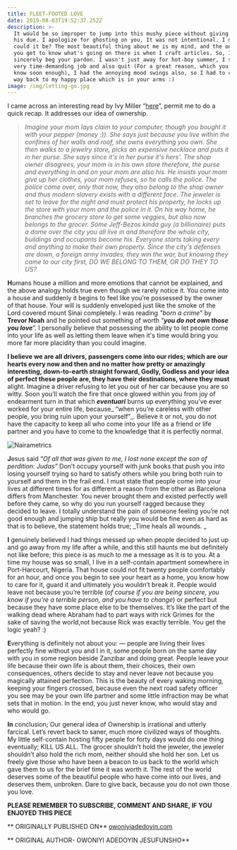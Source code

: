 ```yaml
---
title: FLEET-FOOTED LOVE
date: 2019-08-03T19:52:37.252Z
description: >-
  It would be so improper to jump into this mushy piece without giving Ceasar
  his due. I apologize for ghosting on you, It was not intentional. I mean, how
  could it be? The most beautiful thing about me is my mind, and the only way
  you get to know what's going on there is when I craft articles. So, I
  sincerely beg your pardon. I wasn't just away for hot-boy summer, I started a
  very time-demanding job and also quit (For a great reason, which you would all
  know soon enough), I had the annoying mood swings also, so I had to crawl my
  way back to my happy place which is in your arms :)
image: /img/letting-go.jpg
---
```

I came across an interesting read by Ivy Miller “[here](https://www.quora.com/Why-does-my-son-think-he-owns-his-computer-He-bought-it-but-it-is-in-my-house-Therefore-it-is-mine-how-can-I-help-him-understand-this)”, permit me to do a quick recap. It addresses our idea of ownership.

> _Imagine your mom lays claim to your computer, though you bought it with your pepper (money :)). She says just because you live within the confines of her walls and roof, she owns everything you own. She then walks to a jewelry store, picks an expensive necklace and puts it in her purse. She says since it's in her purse it's hers'. The shop owner disagrees, your mom is in his own store therefore, the purse and everything in and on your mom are also his. He insists your mom give up her clothes, your mom refuses, so he calls the police. The police come over, only that now, they also belong to the shop owner and thus modern slavery exists with a different face. The jeweler is set to leave for the night and must protect his property, he locks up the store with your mom and the police in it. On his way home, he branches the grocery store to get some veggies, but also now belongs to the grocer. Some Jeff-Bezos kinda guy (a billionaire) puts a dome over the city you all live in and therefore the whole city, buildings and occupants become his. Everyone starts taking every and anything to make their own property. Since the city's defenses are down, a foreign army invades, they win the war, but knowing they came to our city first, DO WE BELONG TO THEM, OR DO THEY TO US?_

**H**umans house a million and more emotions that cannot be explained, and the above analogy holds true even though we rarely notice it. You come into a house and suddenly it begins to feel like you’re possessed by the owner of that house. Your will is suddenly enveloped just like the smoke of the Lord covered mount Sinai completely. I was reading _"born a crime_" by **Trevor Noah** and he pointed out something of worth “_**you do not own those you love**_”. I personally believe that possessing the ability to let people come into your life as well as letting them leave when it's time would bring you more far more placidity than you could imagine.

**I **believe we are all drivers, passengers come into our rides; which are our hearts every now and then and no matter how pretty or amazingly interesting, down-to-earth straight forward, Godly, Godless and your idea of perfect these people are, they have their destinations, where they** must** alight. Imagine a driver refusing to let you out of her car because you are so witty. Soon you’ll watch the fire that once glowed within you from joy of endearment turn in that which **_eventuari_** burns up everything you’ve ever worked for your entire life, because_ “when you’re careless with other people, you bring ruin upon your yourself”_. Believe it or not, you do not have the capacity to keep all who come into your life as a friend or life partner and you have to come to the knowledge that it is perfectly normal.

![Nairametrics](/img/taximan.jpg "Taxi man Nairametric")

**J**esus said “_Of all that was given to me, I lost none except the son of perdition: Judas”_ Don’t occupy yourself with junk books that push you into losing yourself trying so hard to satisfy others while you bring both ruin to yourself and them in the frail end. I must state that people come into your lives at different times for as different a reason from the other as Barcelona differs from Manchester. You never brought them and existed perfectly well before they came, so why do you run yourself ragged because they decided to leave. I totally understand the pain of someone feeling you’re not good enough and jumping ship but really you would be fine even as hard as that is to believe, the statement holds true; _Time heals all wounds._

**I** genuinely believed I had things messed up when people decided to just up and go away from my life after a while, and this still haunts me but definitely not like before; this piece is as much to me a message as it is to you. At a time my house was so small, I live in a self-contain apartment somewhere in Port-Harcourt, Nigeria. That house could not fit twenty people comfortably for an hour, and once you begin to see your heart as a home, you know how to care for it, guard it and ultimately you wouldn’t break it. People would leave not because you’re terrible (_of course if you are being sincere, you know if you’re a terrible person, and you have to change_) or perfect but because they have some place else to be themselves. It’s like the part of the walking dead where Abraham had to part ways with rick Grimes for the sake of saving the world,not because Rick was exactly terrible. You get the logic yeah? :)

**E**verything is definitely not about you: — people are living their lives perfectly fine without you and I in it, some people born on the same day with you in some region beside Zanzibar and doing great. People leave your life because their own life is about them, their choices, their own consequences, others decide to stay and never leave not because you magically attained perfection. This is the beauty of every waking morning, keeping your fingers crossed, because even the next road safety officer you see may be your own life partner and some little infraction may be what sets that in motion. In the end, you just never know, who would stay and who would go.

**In** conclusion; Our general idea of Ownership is irrational and utterly farcical. Let’s revert back to saner, much more civilized ways of thoughts. My little self-contain hosting fifty people for forty days would do one thing eventually; KILL US ALL. The grocer shouldn’t hold the jeweler, the jeweler shouldn’t also hold the rich mom, neither should she hold her son. Let us freely give those who have been a beacon to us back to the world which gave them to us for the brief time it was worth it. The rest of the world deserves some of the beautiful people who have come into our lives, and deserves them, unbroken. Dare to give back, because you do not own those you love.

**PLEASE REMEMBER TO SUBSCRIBE, COMMENT AND SHARE, IF YOU ENJOYED THIS PIECE**

**ORIGINALLY PUBLISHED ON** [owoniyiadedoyin.com](https://owoniyiadedoyin.com/)

**ORIGINAL AUTHOR- OWONIYI ADEDOYIN JESUFUNSHO**
